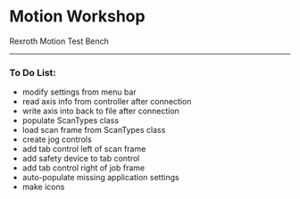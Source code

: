 # Motion Workshop
Rexroth Motion Test Bench

---

### To Do List:
- modify settings from menu bar
- read axis info from controller after connection
- write axis into back to file after connection
- populate ScanTypes class
- load scan frame from ScanTypes class
- create jog controls
- add tab control left of scan frame
- add safety device to tab control
- add tab control right of job frame
- auto-populate missing application settings
- make icons